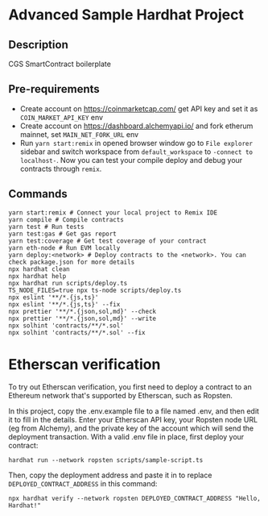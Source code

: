 # Advanced Sample Hardhat Project

## Description

CGS SmartContract boilerplate

## Pre-requirements

-   Create account on https://coinmarketcap.com/ get API key and set it as `COIN_MARKET_API_KEY` env
-   Create account on https://dashboard.alchemyapi.io/ and fork etherum mainnet, set `MAIN_NET_FORK_URL` env
-   Run `yarn start:remix` in opened browser window go to `File explorer` sidebar and switch workspace from `default_workspace` to `-connect to localhost-`. Now you can test your compile deploy and debug your contracts through `remix`.

## Commands

```shell
yarn start:remix # Connect your local project to Remix IDE
yarn compile # Compile contracts
yarn test # Run tests
yarn test:gas # Get gas report
yarn test:coverage # Get test coverage of your contract
yarn eth-node # Run EVM locally
yarn deploy:<network> # Deploy contracts to the <network>. You can check package.json for more details
npx hardhat clean
npx hardhat help
npx hardhat run scripts/deploy.ts
TS_NODE_FILES=true npx ts-node scripts/deploy.ts
npx eslint '**/*.{js,ts}'
npx eslint '**/*.{js,ts}' --fix
npx prettier '**/*.{json,sol,md}' --check
npx prettier '**/*.{json,sol,md}' --write
npx solhint 'contracts/**/*.sol'
npx solhint 'contracts/**/*.sol' --fix
```

# Etherscan verification

To try out Etherscan verification, you first need to deploy a contract to an Ethereum network that's supported by Etherscan, such as Ropsten.

In this project, copy the .env.example file to a file named .env, and then edit it to fill in the details. Enter your Etherscan API key, your Ropsten node URL (eg from Alchemy), and the private key of the account which will send the deployment transaction. With a valid .env file in place, first deploy your contract:

```shell
hardhat run --network ropsten scripts/sample-script.ts
```

Then, copy the deployment address and paste it in to replace `DEPLOYED_CONTRACT_ADDRESS` in this command:

```shell
npx hardhat verify --network ropsten DEPLOYED_CONTRACT_ADDRESS "Hello, Hardhat!"
```

